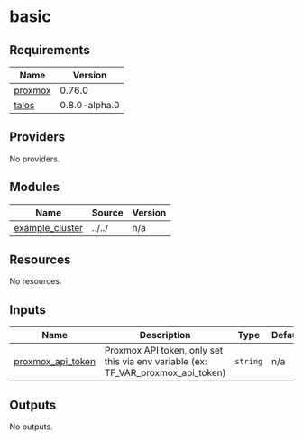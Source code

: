 # basic

<!-- BEGIN_TF_DOCS -->
## Requirements

| Name | Version |
|------|---------|
| <a name="requirement_proxmox"></a> [proxmox](#requirement\_proxmox) | 0.76.0 |
| <a name="requirement_talos"></a> [talos](#requirement\_talos) | 0.8.0-alpha.0 |

## Providers

No providers.

## Modules

| Name | Source | Version |
|------|--------|---------|
| <a name="module_example_cluster"></a> [example\_cluster](#module\_example\_cluster) | ../../ | n/a |

## Resources

No resources.

## Inputs

| Name | Description | Type | Default | Required |
|------|-------------|------|---------|:--------:|
| <a name="input_proxmox_api_token"></a> [proxmox\_api\_token](#input\_proxmox\_api\_token) | Proxmox API token, only set this via env variable (ex: TF\_VAR\_proxmox\_api\_token) | `string` | n/a | yes |

## Outputs

No outputs.
<!-- END_TF_DOCS -->
